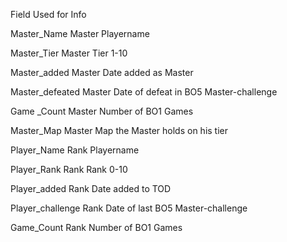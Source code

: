 Field		Used for	Info

Master_Name	Master		Playername

Master_Tier	Master		Tier 1-10

Master_added	Master		Date added as Master

Master_defeated	Master		Date of defeat in BO5 Master-challenge

Game _Count	Master		Number of BO1 Games

Master_Map	Master		Map the Master holds on his tier

		
Player_Name		Rank		Playername

Player_Rank		Rank		Rank 0-10

Player_added		Rank		Date added to TOD

Player_challenge	Rank		Date of last BO5 Master-challenge

Game_Count		Rank		Number of BO1 Games

